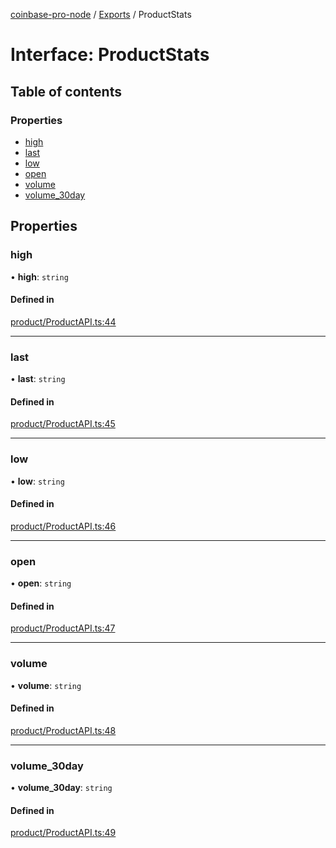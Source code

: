 [coinbase-pro-node](../README.md) / [Exports](../modules.md) / ProductStats

# Interface: ProductStats

## Table of contents

### Properties

- [high](ProductStats.md#high)
- [last](ProductStats.md#last)
- [low](ProductStats.md#low)
- [open](ProductStats.md#open)
- [volume](ProductStats.md#volume)
- [volume_30day](ProductStats.md#volume_30day)

## Properties

### high

• **high**: `string`

#### Defined in

[product/ProductAPI.ts:44](https://github.com/bennycode/coinbase-pro-node/blob/dacd532/src/product/ProductAPI.ts#L44)

---

### last

• **last**: `string`

#### Defined in

[product/ProductAPI.ts:45](https://github.com/bennycode/coinbase-pro-node/blob/dacd532/src/product/ProductAPI.ts#L45)

---

### low

• **low**: `string`

#### Defined in

[product/ProductAPI.ts:46](https://github.com/bennycode/coinbase-pro-node/blob/dacd532/src/product/ProductAPI.ts#L46)

---

### open

• **open**: `string`

#### Defined in

[product/ProductAPI.ts:47](https://github.com/bennycode/coinbase-pro-node/blob/dacd532/src/product/ProductAPI.ts#L47)

---

### volume

• **volume**: `string`

#### Defined in

[product/ProductAPI.ts:48](https://github.com/bennycode/coinbase-pro-node/blob/dacd532/src/product/ProductAPI.ts#L48)

---

### volume_30day

• **volume_30day**: `string`

#### Defined in

[product/ProductAPI.ts:49](https://github.com/bennycode/coinbase-pro-node/blob/dacd532/src/product/ProductAPI.ts#L49)
